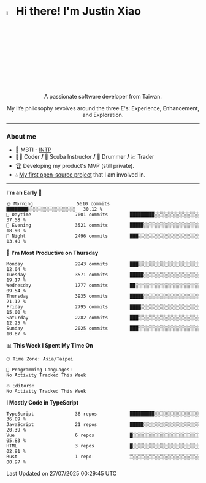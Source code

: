 # <img src="https://media.giphy.com/media/hvRJCLFzcasrR4ia7z/giphy.gif" width="5%">Hi there! I'm Justin Xiao
<p align="center">A passionate software developer from Taiwan.  </p>
<p align="center">My life philosophy revolves around the three E's: Experience, Enhancement, and Exploration.</p>

---
### About me
- 👀 MBTI - [INTP](https://www.16personalities.com/intp-personality)
- 👨‍💻 Coder **/** 🤿 Scuba Instructor **/** 🥁 Drummer **/** 📈 Trader
- 🏆 Developing my product's MVP (still private).
- 💧 [My first open-source project](https://github.com/Game-as-a-Service/Game-Lobby-Web) that I am involved in.

---
<!--START_SECTION:waka-->
**I'm an Early 🐤** 

```text
🌞 Morning                5610 commits        ████████░░░░░░░░░░░░░░░░░   30.12 % 
🌆 Daytime                7001 commits        █████████░░░░░░░░░░░░░░░░   37.58 % 
🌃 Evening                3521 commits        █████░░░░░░░░░░░░░░░░░░░░   18.90 % 
🌙 Night                  2496 commits        ███░░░░░░░░░░░░░░░░░░░░░░   13.40 % 
```
📅 **I'm Most Productive on Thursday** 

```text
Monday                   2243 commits        ███░░░░░░░░░░░░░░░░░░░░░░   12.04 % 
Tuesday                  3571 commits        █████░░░░░░░░░░░░░░░░░░░░   19.17 % 
Wednesday                1777 commits        ██░░░░░░░░░░░░░░░░░░░░░░░   09.54 % 
Thursday                 3935 commits        █████░░░░░░░░░░░░░░░░░░░░   21.12 % 
Friday                   2795 commits        ████░░░░░░░░░░░░░░░░░░░░░   15.00 % 
Saturday                 2282 commits        ███░░░░░░░░░░░░░░░░░░░░░░   12.25 % 
Sunday                   2025 commits        ███░░░░░░░░░░░░░░░░░░░░░░   10.87 % 
```


📊 **This Week I Spent My Time On** 

```text
🕑︎ Time Zone: Asia/Taipei

💬 Programming Languages: 
No Activity Tracked This Week

🔥 Editors: 
No Activity Tracked This Week
```

**I Mostly Code in TypeScript** 

```text
TypeScript               38 repos            █████████░░░░░░░░░░░░░░░░   36.89 % 
JavaScript               21 repos            █████░░░░░░░░░░░░░░░░░░░░   20.39 % 
Vue                      6 repos             █░░░░░░░░░░░░░░░░░░░░░░░░   05.83 % 
HTML                     3 repos             █░░░░░░░░░░░░░░░░░░░░░░░░   02.91 % 
Rust                     1 repo              ░░░░░░░░░░░░░░░░░░░░░░░░░   00.97 % 
```




 Last Updated on 27/07/2025 00:29:45 UTC
<!--END_SECTION:waka-->
